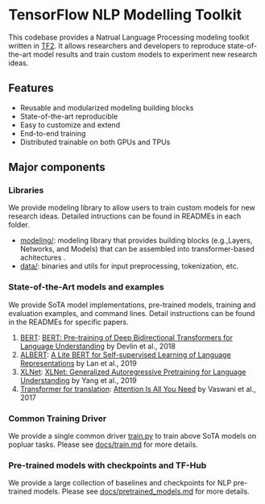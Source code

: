 # TensorFlow NLP Modelling Toolkit

This codebase provides a Natrual Language Processing modeling toolkit written in
[TF2](https://www.tensorflow.org/guide/effective_tf2). It allows researchers and
developers to reproduce state-of-the-art model results and train custom models
to experiment new research ideas.

## Features

* Reusable and modularized modeling building blocks
* State-of-the-art reproducible
* Easy to customize and extend
* End-to-end training
* Distributed trainable on both GPUs and TPUs

## Major components

### Libraries

We provide modeling library to allow users to train custom models for new
research ideas. Detailed intructions can be found in READMEs in each folder.

*   [modeling/](modeling): modeling library that provides building blocks
    (e.g.,Layers, Networks, and Models) that can be assembled into
    transformer-based achitectures .
*   [data/](data): binaries and utils for input preprocessing, tokenization,
    etc.

### State-of-the-Art models and examples

We provide SoTA model implementations, pre-trained models, training and
evaluation examples, and command lines. Detail instructions can be found in the
READMEs for specific papers.

1.  [BERT](bert): [BERT: Pre-training of Deep Bidirectional Transformers for
    Language Understanding](https://arxiv.org/abs/1810.04805) by Devlin et al.,
    2018
2.  [ALBERT](albert):
    [A Lite BERT for Self-supervised Learning of Language Representations](https://arxiv.org/abs/1909.11942)
    by Lan et al., 2019
3.  [XLNet](xlnet):
    [XLNet: Generalized Autoregressive Pretraining for Language Understanding](https://arxiv.org/abs/1906.08237)
    by Yang et al., 2019
4.  [Transformer for translation](transformer):
    [Attention Is All You Need](https://arxiv.org/abs/1706.03762) by Vaswani et
    al., 2017

### Common Training Driver

We provide a single common driver [train.py](train.py) to train above SoTA
models on popluar tasks. Please see [docs/train.md](docs/train.md) for
more details.


### Pre-trained models with checkpoints and TF-Hub

We provide a large collection of baselines and checkpoints for NLP pre-trained
models. Please see [docs/pretrained_models.md](docs/pretrained_models.md) for
more details.
